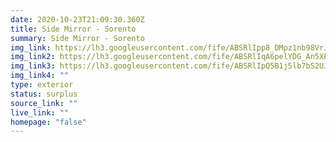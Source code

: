 ```yaml
---
date: 2020-10-23T21:09:30.360Z
title: Side Mirror - Sorento
summary: Side Mirror - Sorento
img_link: https://lh3.googleusercontent.com/fife/ABSRlIpp8_DMpz1nb98VrJVb9XNRn2oH30syqGl4G6XxQ99-3oZtx3y3psDlO0GQp9Nkqz5KCeJ4JJHhTcDuJwcXhgZi2GLyQ_Fty2Wh1pZXZF-S-cmzIs8IeJlDd3ssyFvTV5tvtxwtBK77RsBiIl-6HJ6Dv7_0ce0u6GklNgI86_oLUPo9deLbMzb0UKp47C42VjH8-Lpx068XDk43oxQE4YBNtjApsiq3A_MJ4u9GouEuppSNJ8cyFfY62EjSytP_kOZ7qMvYuBhgJDDRCjgEasD4Gm69e6OtgP8ctgBoYpp8CEADPRYAuhesK097CJ_0BMT9HipTR4TM6pPulA5GFwUNr7QF6H5X0aFxmQb1v7VxbLj9n5EM3KcnokuNFspy4TtdSVFQmjLhpaJJ2molvvCKT0EV8XP4CMMEe3JUd9nqkzpsiG_D3n_J1BSWFxzuCP5AD3fMX7GzmapS74xRWkQW3DhYZmM9AbFsQDm4y9LRyM1dep-w9IB2D6K8e4mAd2rDjqU0lO7jOd_8QANrG206TppKYLoV24Lvfqow8kb72di4QogtbzkLeYKfiOXeZzMTmV0_pYfmfQUPVKa12iO19XNqRr5__7YAHLo1DOrY4xvAzUbr7yOHEtvjgzzJeyZ2vNDFq0SUBF-9cozvYAsJuzpElFQxjKbWbgp-hNAaH2LeknEi2zs3yGZiMo2w2-4K4uo8VUOtJl6AkQg20bDry3LPBhQNUA=w656-h666-ft
img_link2: https://lh3.googleusercontent.com/fife/ABSRlIqA6pelYDG_An5XE83ey3mhrMK6pH76LY0FRhheWCbfreZbizIsiXuEvPXDky_yzyC5s4NKaDAe9K4ML6c6Xoz73GpBcUteW1gtWp9L-gCBQa2xy9bqKf86_9odcUQJ5o4Q6HLIXUn51jLOVAvVwZS8G67Gsgf-RyuxGP-39hnWaRpBj962fQwmpGeJMzw0wDyI5c8sagyRB0nkG-uLhKNAfppqtYlOO4vvy0Ie3aZD9YkTNscuyLO3fH7GeK24o0ViNkuN_lBbxeBsfZAS-0yN1TOXcakKz5e-hUFW2ufyxaCxtgGrYBgKR7lb7XlF7UHG5AaxJPi9M9wAlAry95NkJyqIhr2ZSJ-vxnI-3PeDZEP3p_kLHE5X3aNmsEP3fUW9ks8N-fvQMyQcTywYpRTagtELX3K1LQDGrrgExK3_NrsUO3aDuoPDDlns8OGhJJXpCOAO-CRf2Y_7WKkjivdhI9dGHnGrxqXuMf_qXeKewpJXJMaxHLtucWoj9sFecRScVUmGhcdsEGNp57ZverwNN82vu_hlRcJIq4UHZEcgDDgR4QHAZuRgl4ZIYKFhvWDW20Wio4PrSUOXIByuowqO8s-r0SUXbcZ56tANB3qaUMflStnR8Z1jCzgovyEl9xLaQo1FNu2XN562FF5y9yPx_I8kl8koNIr8bUv5tdLLQEEA0CqZiQk3mfyjzxdYlvsdQ4Zec-vWkee7H0_qwzzxwnjW1yvYsw=w656-h666-ft
img_link3: https://lh3.googleusercontent.com/fife/ABSRlIpQ5B1j5lb7bS2UJYJQ2YCa-IbbB7zhhQo_pcLKweMU70tJPoWTcBt4Oo0v3p_xd9bE_5UkU7qcfbpA5unu81afJ9NeNR-O1eveQIy1MXJCy69vsPPBIa5dpNAps7xuiZqnVPTZDHbckxsxoP-oXxPcgldZ_6-kEh9mqFcOizGR4-JXsw4_CcVi_yd1lyAfmC9IyPTjI0gEAFleZeYF-JJ01LCG7VdT4tH9sItsDfo3tkFq0ovlyGFG7wcBL5QmfxA1tzYXffhz1G0fo75UHOVxn-ZTHgYABW7PLoXCepqTsXRb_VA0yDvkO75JpGVNu9JMtVRVpWRHD6mhAL4g8hu1HErKqYV1g3SsOaINRgFwMXLPPKEztd3TrKcYt_1MBjm7f7YMOpUq2NhtgFHJEb6GwKemQ0cN7aDIeCjwfgtVSZQjuY03mVMXKwmGcg_INJkBUuXkcc76rkPm-KRWPbx_DdftSLQz0y3f5p1zWGzdrm-5taup6_s1IU7oLX2lpb1PtPglyKyc5JoL9RDCWGc6yEZ5ErTcYCGzM3Caz7HZN77JHANFt1ZY5z_UHVjy52XWQq89S6RQwQYeWZbX8Bd9vL5pzHgK6onkCLGGqX8uU3ndGDgjmaMUeqIcRur4cwaOfDHpc8XEaUlNnwcTT59kthJVsr5gOY5WvEgwSckM4GjoaXC0p902g3PWVFmBd7DPNC70EGUGceH_WpolhravI0UPKRfzYg=w656-h666-ft
img_link4: ""
type: exterior
status: surplus
source_link: ""
live_link: ""
homepage: "false"
---
```

